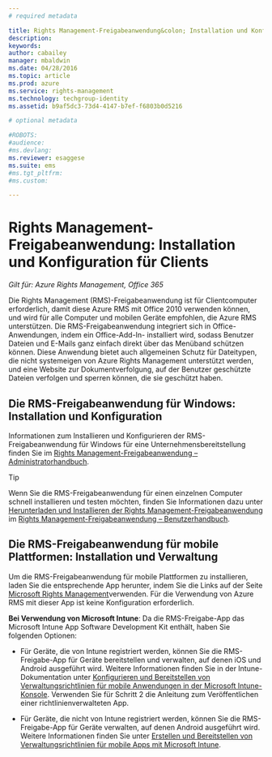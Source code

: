 ```yaml
---
# required metadata

title: Rights Management-Freigabeanwendung&colon; Installation und Konfiguration für Clients | Azure RMS
description:
keywords:
author: cabailey
manager: mbaldwin
ms.date: 04/28/2016
ms.topic: article
ms.prod: azure
ms.service: rights-management
ms.technology: techgroup-identity
ms.assetid: b9af5dc3-73d4-4147-b7ef-f6803b0d5216

# optional metadata

#ROBOTS:
#audience:
#ms.devlang:
ms.reviewer: esaggese
ms.suite: ems
#ms.tgt_pltfrm:
#ms.custom:

---
```


# Rights Management-Freigabeanwendung: Installation und Konfiguration für Clients

*Gilt für: Azure Rights Management, Office 365*

Die Rights Management (RMS)-Freigabeanwendung ist für Clientcomputer erforderlich, damit diese Azure RMS mit Office 2010 verwenden können, und wird für alle Computer und mobilen Geräte empfohlen, die Azure RMS unterstützen. Die RMS-Freigabeanwendung integriert sich in Office-Anwendungen, indem ein Office-Add-In- installiert wird, sodass Benutzer Dateien und E-Mails ganz einfach direkt über das Menüband schützen können. Diese Anwendung bietet auch allgemeinen Schutz für Dateitypen, die nicht systemeigen von Azure Rights Management unterstützt werden, und eine Website zur Dokumentverfolgung, auf der Benutzer geschützte Dateien verfolgen und sperren können, die sie geschützt haben.

## Die RMS-Freigabeanwendung für Windows: Installation und Konfiguration
Informationen zum Installieren und Konfigurieren der RMS-Freigabeanwendung für Windows für eine Unternehmensbereitstellung finden Sie im [Rights Management-Freigabeanwendung – Administratorhandbuch](../rms-client/sharing-app-admin-guide.md).

> [!TIP]
> Wenn Sie die RMS-Freigabeanwendung für einen einzelnen Computer schnell installieren und testen möchten, finden Sie Informationen dazu unter [Herunterladen und Installieren der Rights Management-Freigabeanwendung](../rms-client/install-sharing-app.md) im [Rights Management-Freigabeanwendung – Benutzerhandbuch](../rms-client/sharing-app-user-guide.md).

## Die RMS-Freigabeanwendung für mobile Plattformen: Installation und Verwaltung
Um die RMS-Freigabeanwendung für mobile Plattformen zu installieren, laden Sie die entsprechende App herunter, indem Sie die Links auf der Seite [Microsoft Rights Management](http://go.microsoft.com/fwlink/?LinkId=303970)verwenden. Für die Verwendung von Azure RMS mit dieser App ist keine Konfiguration erforderlich.

**Bei Verwendung von Microsoft Intune**: Da die RMS-Freigabe-App das Microsoft Intune App Software Development Kit enthält, haben Sie folgenden Optionen:

-   Für Geräte, die von Intune registriert werden, können Sie die RMS-Freigabe-App für Geräte bereitstellen und verwalten, auf denen iOS und Android ausgeführt wird. Weitere Informationen finden Sie in der Intune-Dokumentation unter [Konfigurieren und Bereitstellen von Verwaltungsrichtlinien für mobile Anwendungen in der Microsoft Intune-Konsole](/intune/deploy-use/configure-and-deploy-mobile-application-management-policies-in-the-microsoft-intune-console). Verwenden Sie für Schritt 2 die Anleitung zum Veröffentlichen einer richtlinienverwalteten App.

-   Für Geräte, die nicht von Intune registriert werden, können Sie die RMS-Freigabe-App für Geräte verwalten, auf denen Android ausgeführt wird. Weitere Informationen finden Sie unter [Erstellen und Bereitstellen von Verwaltungsrichtlinien für mobile Apps mit Microsoft Intune](/intune/deploy-use/create-and-deploy-mobile-app-management-policies-with-microsoft-intune).



<!--HONumber=Apr16_HO4-->


